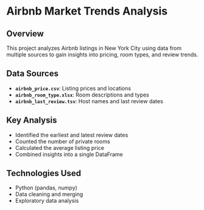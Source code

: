 # Airbnb Market Trends Analysis

## Overview
This project analyzes Airbnb listings in New York City using data from multiple sources to gain insights into pricing, room types, and review trends.

## Data Sources
- **`airbnb_price.csv`**: Listing prices and locations
- **`airbnb_room_type.xlsx`**: Room descriptions and types
- **`airbnb_last_review.tsv`**: Host names and last review dates

## Key Analysis
- Identified the earliest and latest review dates
- Counted the number of private rooms
- Calculated the average listing price
- Combined insights into a single DataFrame

## Technologies Used
- Python (pandas, numpy)
- Data cleaning and merging
- Exploratory data analysis
